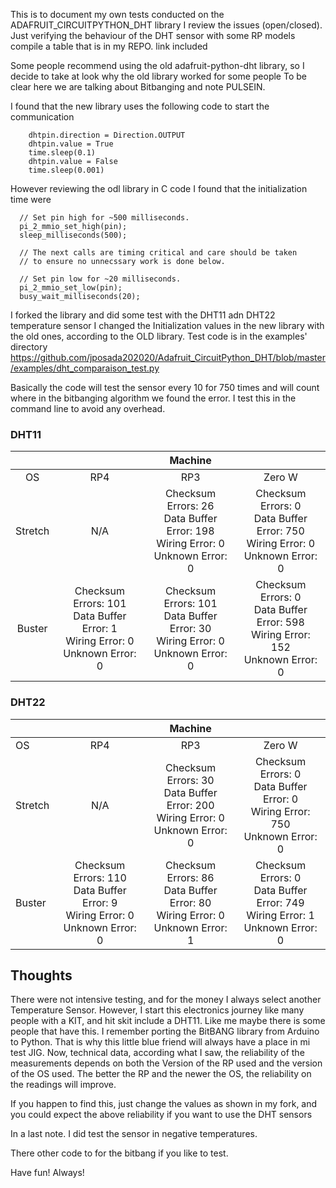 This is to document my own tests conducted on the ADAFRUIT_CIRCUITPYTHON_DHT library
I review the issues (open/closed). Just verifying the behaviour of the DHT sensor with some RP models
compile a table that is in my REPO. link included

Some people recommend using the old adafruit-python-dht library, so I decide to take at look why the old library worked for some people
To be clear here we are talking about Bitbanging and note PULSEIN.

I found that the new library uses the following code to start the communication

        dhtpin.direction = Direction.OUTPUT
        dhtpin.value = True
        time.sleep(0.1)
        dhtpin.value = False
        time.sleep(0.001)

However reviewing the odl library in C code I found that the initialization time were


      // Set pin high for ~500 milliseconds.
      pi_2_mmio_set_high(pin);
      sleep_milliseconds(500);
    
      // The next calls are timing critical and care should be taken
      // to ensure no unnecssary work is done below.
    
      // Set pin low for ~20 milliseconds.
      pi_2_mmio_set_low(pin);
      busy_wait_milliseconds(20);

I forked the library and did some test with the DHT11 adn DHT22 temperature sensor
I changed the Initialization values in the new library with the old ones, according to the OLD library. 
Test code is in the examples' directory
https://github.com/jposada202020/Adafruit_CircuitPython_DHT/blob/master/examples/dht_comparaison_test.py

Basically the code will test the sensor every 10 for 750 times and will count where in the bitbanging
algorithm we found the error.  I test this in the command line to avoid any overhead.

### DHT11

| |  | Machine | |
|:---:|:--------:|:-----:|:---:| 
| OS     |RP4    |RP3               |Zero W    |
|Stretch|N/A |Checksum Errors: 26<br/>Data Buffer Error: 198 <br />Wiring Error: 0<br />Unknown Error: 0|Checksum Errors: 0 <br />Data Buffer Error: 750<br />Wiring Error: 0<br />Unknown Error: 0 |
|Buster|Checksum Errors: 101<br/>Data Buffer Error: 1<br />Wiring Error: 0<br />Unknown Error: 0|Checksum Errors: 101 <br />Data Buffer Error: 30<br />Wiring Error: 0<br />Unknown Error: 0 |Checksum Errors: 0<br/>Data Buffer Error: 598<br />Wiring Error: 152<br />Unknown Error: 0|Checksum Errors: 0 <br />Data Buffer Error: 750<br />Wiring Error: 0<br />Unknown Error: 0 |


### DHT22

|      | |Machine                    |                            |
|---------|:----:|:-------------------------:|:--------------------------:|
|OS          |RP4 |RP3                        |Zero W                      |
|Stretch  |N/A  |Checksum Errors: 30<br/> Data Buffer Error: 200<br/>    Wiring Error: 0<br />  Unknown Error: 0  |Checksum Errors: 0<br/> Data Buffer Error: 0<br/> Wiring Error: 750<br/>                                        Unknown Error: 0          |
|Buster   |Checksum Errors: 110<br/> Data Buffer Error: 9<br/> Wiring Error: 0<br/> Unknown Error: 0|Checksum Errors: 86<br/> Data Buffer Error: 80<br/> Wiring Error: 0<br/> Unknown Error: 1|Checksum Errors: 0<br/>    Data Buffer Error: 749<br/>   Wiring Error: 1<br/>  Unknown Error: 0|


## Thoughts
There were not intensive testing, and for the money I always select another Temperature Sensor. However, I start this electronics journey like many people with a KIT, and hit skit include a DHT11. Like me
maybe there is some people that have this. I remember porting the BitBANG library from Arduino to Python. That is why this little blue friend will always have a place in mi test JIG.
Now, technical data, according what I saw, the reliability of the measurements depends on both the Version of the RP used and the version
of the OS used.  The better the RP and the newer the OS, the reliability on the readings will improve.

If you happen to find this, just change the values as shown in my fork, and you could expect the above reliability if you want to use the DHT sensors

In a last note. I did test the sensor in negative temperatures.

There other code to for the bitbang if you like to test.

Have fun! Always!